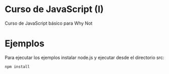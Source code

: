 Curso de JavaScript (I)
=======================

Curso de JavaScript básico para Why Not

Ejemplos
========

Para ejecutar los ejemplos instalar node.js y ejecutar desde el directorio src:

`
npm install
`
